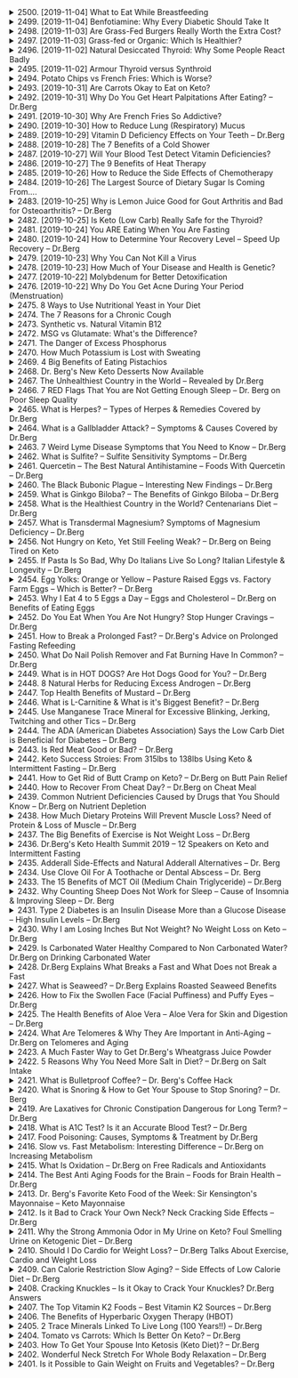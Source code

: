 <details>
<summary>2500. [2019-11-04] What to Eat While Breastfeeding</summary><br>

<a href="https://www.youtube.com/watch?v=AeGcW9E1Vtk" target="_blank">
    <img src="https://img.youtube.com/vi/AeGcW9E1Vtk/maxresdefault.jpg" 
        alt="[Youtube]" width="200">
</a>

### 文章總結：孕期與哺乳期營養需求及健康飲食策略

---

#### 核心主題  
- 孕期和哺乳期婦女的營養需求對胎兒和嬰兒的發育至關重要。  
- 膳食中必須攝取足夠的微量營養素、宏量營養素以及essential fatty acids，以支持母體健康並促進嬰兒正常發育。

---

#### 主要觀念  
1. **營養缺乏的危害**  
   - 营養不足或過度會影響胎兒和嬰兒的生長發育，導致出生缺陷、免疫功能受損、骨骼畸形等問題。  

2. **關鍵微量營養素的作用**  
   - **硒（Selenium）**：抗氧化作用，支持胎兒神經系統發育。  
   - **碘（Iodine）**：促進胎兒腦部發育及正常甲狀腺功能。  
   - **鐵（Iron）**：預防貧血，支持嬰兒血液系統健康。  
   - **鋅（Zinc）**：提升免疫功能，參與DNA合成。  
   - **鈷（Copper）**：輔助鐵的吸收與利用，促進骨骼和神經發育。  
   - **鉬（Manganese）**：支持骨骼健康及代謝功能。  

3. **宏量營養素的重要性**  
   - **鈣質（Calcium）**：促進胎兒 Bones 與牙齒發育，維持母體骨 density。  
   - **蛋白質（Protein）**：構建胎兒組織與器官，尤其是腦部和肌肉發展。  

4. **essential Fatty Acids (EFAs)**  
   - **DHA**：支持嬰兒大腦發育、視力發展及免疫功能。  

---

#### 問題原因  
1. **營養不均衡**  
   - 部分孕婦可能因妊娠反應或挑食，攝取不足多種營養素。  

2. **合成 prenatal 补充劑的限制**  
   - 市面上很多 prenatal vitamins 使用人工合成成分，吸收率低且可能含不良添加物（如大豆成分）。  

3. **飲食來源的局限性**  
   - 經濟或口味因素導致某些孕婦難以攝取足夠的魚類、海產及 organ meats。  

---

#### 解決方法  
1. **優質營養來源**  
   - **野生捕撿 salmon**：提供高品質蛋白質、DHA 和微量營養素。  
   - **.cod liver oil**：富含維生素A、D和DHA，支持胎兒視力與免疫系統。  

2. **均衡飲食策略**  
   - **全穀物、深色蔬菜與水果**：提供維生素C、纖維及微量營養素。  
   - **低脂乳製品**：補充鈣質和蛋白質，支持骨骼健康。  
   - **海鮮（shellfish）**：攝取豐富的硒、鋅等微量營養素。  

3. **食用 organ meats 的替代方案**  
   - 選擇 US Wellness Meats 等高品質草地畜牧肉類，含豐富的微量營養素且口感良好。  

4. **補充劑選擇**  
   - 選用整體食物基質 prenatal 补充劑，避免人工合成成分。  

---

#### 健康建議  
1. **飲食原則**  
   - 多攝取富含 omega-3 的食物（如深海魚類）。  
   - 確保每天攝入足夠的葉酸、鐵、鈣和維生素D。  
   - 避免低脂飲食，因脂肪是嬰兒神經發育所需的essential nutrients。  

2. **サプリメントの活用**  
   - 使用高品質的 cod liver oil 或 omega-3 补充劑以確保足夠的 DHA攝取。  
   - 選用未添加香料和防腐劑的 nutritional yeast 來補充 B 群維生素。  

3. **食品選擇**  
   - 選擇非 GMO 且有機生產的食物，降低環境毒素影響。  
   - 多食用蛋黃、深色葉菜和柑橘類水果以攝取足夠的維生素A、C 和葉酸。  

---

#### 結論  
孕期與哺乳期是嬰兒發育的關鍵時期，母親良好的營養狀況直接影響子代的健康。通過均衡飲食、選擇高品質食物來源及適當補充劑，可有效滿足這段時期的特殊營養需求，為胎兒和嬰兒提供最佳的成长環境。
</details>

<details>
<summary>2499. [2019-11-04] Benfotiamine: Why Every Diabetic Should Take It</summary><br>

<a href="https://www.youtube.com/watch?v=XmYrJ0s7QQU" target="_blank">
    <img src="https://img.youtube.com/vi/XmYrJ0s7QQU/maxresdefault.jpg" 
        alt="[Youtube]" width="200">
</a>

### 文章整理：Benfotiamine在糖尿病管理中的作用

#### 核心主題
- **核心主題**：探讨合成维生素B1衍生物苯丙噻胺（Benfotiamine）在糖尿病患者中的应用及其健康益处。

#### 主要觀念
1. **Benfotiamine的特性**：
   - 脂溶性维生素，能够穿透组织深处。
   - 具有抗氧作用，能有效减少自由基损伤。
   
2. **Diabetes-related Complications**：
   - 神经病变（Peripheral Neuropathy）
   - 视网膜损害
   - 肾脏功能损伤
   - 心血管疾病

#### 問題原因
- **高血糖导致的氧化应激**：
  - 高血糖引发大量自由基，导致组织氧化损伤。
  
- **Advanced Glycation End Products (AGEs)**：
  - 糖化终产物的积累损害血管、神经和眼睛等组织。

#### 解決方法
1. **Benfotiamine的功能**：
   - 抗氧化作用，减少氧化应激。
   - 减少AGEs的形成，防止其对器官的损害。
   
2. **臨床應用**：
   - 神經保護：改善周邊神經病變症狀（如疼痛、麻木）。
   - 視網膜保护：減輕糖尿病引起的視網膜損傷。
   -腎臟保護：防止腎小球受損。
   - 心血管健康：保護血管內皮，預防動脈硬化。

#### 健康建議
1. **劑量建议**：
   - 每日至少600毫克，可分次服用。
   
2. **飲食建議**：
   - 配合健康低碳水化合物飲食（如酮飲食）以提升效果。
   - 減少AGEs的攝入，避免高溫烹調糖質食物。

3. **生活方式**：
   - 經常監測血糖水平。
   - 適當運動，促進胰島素敏感性。

#### 結論
- **重要性**：Benfotiamine是糖尿患者的重要補充劑，能有效保護多個器官免受高血糖損害。
- **整合治療**：建議將其與飲食控制和生活方式調整結合使用，以達到最佳療效。
</details>

<details>
<summary>2498. [2019-11-03] Are Grass-Fed Burgers Really Worth the Extra Cost?</summary><br>

<a href="https://www.youtube.com/watch?v=IEMsExZdIZk" target="_blank">
    <img src="https://img.youtube.com/vi/IEMsExZdIZk/maxresdefault.jpg" 
        alt="[Youtube]" width="200">
</a>

### 核心主題：草饲牛肉与传统牛肉的差异及其健康影响

#### 主要觀念：
1. 草饲牛肉（grass-fed beef）与传统牛肉（conventional beef）在生产过程、营养成分及健康风险方面存在显著差异。
2. 草饲牛肉若未标明“100%草饲完成”（grass-finished），可能经过谷物 fattening 过程，影响其营养价值和健康属性。

#### 問題原因：
1. **谷物 fattening 的问题**：传统牛肉生产中，牛只通常在成长后期使用谷物（如玉米、大豆）进行 fattening，以加快生长速度。这种做法可能导致牛肉中的营养成分发生变化，尤其是脂肪比例的增加。
2. **GMO 谷物的健康风险**：
   - 大部分谷物是基因改造（Genetically Modified Organisms, GMOs），可能含有对健康有害的化学物质如 glyphosate（草甘膦）。
   - Glyphosate 是一种广泛使用的除草剂，与多种健康问题相关联，包括 **非霍奇金淋巴瘤（Non-Hodgkin lymphoma, NHL）**。
   - 美国每年使用超过 **80,000 吨 glyphosate**，对环境和人体健康造成潜在威胁。

#### 解決方法：
1. 消费者应选择明确标注为“草饲完成”（grass-finished）的牛肉产品，以确保其未经过谷物 fattening 过程。
2. 优先选择 organic 草饲牛肉，避免 GMO 谷物的潜在风险。

#### 健康建議：
1. **营养成分分析**：
   - 牛肉本身几乎不含碳水化合物（0 carbs），适合低碳饮食（如酮饮）。
   - 蛋白质含量约为 14%，脂肪含量约 30%，其中近一半为水分。
2. **健康风险规避**：
   - 减少传统牛肉的摄入频率，尤其是未标明有机认证的产品。
   - 避免过度加工和搭配高糖、高盐食物（如汉堡面包、番茄酱、薯条、汽水）。

#### 結論：
1. 草饲牛肉在营养成分和健康风险方面优于传统牛肉，但需注意产品标签的准确性。
2. 消费者应提高对 GMO 及 glyphosate 健康风险的认知，做出更健康的食品选择。
</details>

<details>
<summary>2497. [2019-11-03] Grass-fed or Organic: Which Is Healthier?</summary><br>

<a href="https://www.youtube.com/watch?v=5ypbjAldKCc" target="_blank">
    <img src="https://img.youtube.com/vi/5ypbjAldKCc/maxresdefault.jpg" 
        alt="[Youtube]" width="200">
</a>

### 核心主題：牛肉與蛋類的選擇：草饲（Grass-Fed）還是有機（Organic）

#### 主要觀念：
1. **(labels in the food industry)**  
   - 草饲（Grass-Fed）、 pasture-raised、和有機（Organic）等標籤在食品業界常見，但消費者需了解其背後的含義。

2. **Definition of Grass-Fed vs. Grass-Finished**  
   - "Grass-fed" 没有法律明確定義，無法得知牛只食用 grass 的時間長短。  
   - "Grass-finished" 更為重要，意指牛只在 slaughtering 之前主要以 grass 為食，而非 grain。

3. **Nutritional Differences Between Grass-Fed and Grain-Fed Beef**  
   - 草饲牛肉富含 Omega-3 和CLA（共軛亞油酸），具有抗氧化、抗炎和抗癌功效。  
   - 粮食喂養的牛肉Omega-6含量高，比例失衡（20:1 vs. 2:1）。  

4. **Benefits of Organic Certification**  
   - 有機認證意味著不使用 pesticide, herbicide, fungicide, insecticide。  
   - 禁止使用抗生素、激素及生物固體（biosolids，即 Sewage Sludge）。  

5. **Potential Risks in Non-Organic Products**  
   - 生物固體被用於動物飼料和土地肥沃化，可能對人體健康造成潛在威脅。  

#### 問題原因：
1. 消費者面對食品標籤時缺乏足夠的知識，導致選擇困難。  
2. 經營者可能濫用模糊的標籤（如 Grass-Fed）來吸引消費者。  
3. 生物固體的使用未被廣泛了解，增加了食品安全隱患。  

#### 解決方法：
1. 教育消費者理解各類食品標籤的含義，特別是 Grass-Finished 和 Organic 的重要性。  
2. 選擇信譽良好的品牌，例如 U.S. Wellness Meats 等提供透明農場實踐的品牌。  
3. 支持有機產品，避免生物固體可能帶來的危害。  

#### 健康建議：
1. **Prioritize Grass-Finished Beef**  
   - 選擇標有 "Grass-Finished" 或 "Pasture-Raised" 的牛肉，以確保更高的營養價值和更健康的脂肪比例。  

2. **Opt for Certified Organic Products**  
   - 確保產品為 100% 認證有機，避免包含可能有害的農藥和其他化學物質。  

3. **Support Sustainable Farming Practices**  
   - 選擇來源於健康土壤和自然飼養方式的 livestock，支持可持續農業生態系統。  

#### 結論：
- 對消費者而言，了解食品標籤背後的含義至關重要，以做出更健康的選擇。  
- 經營者應提高產品透明度，提供更多關於畜牧實踐和飼料來源的信息。  
- 支持有機和天然養殖方式，促進整體食品安全和環境永續發展。
</details>

<details>
<summary>2496. [2019-11-02] Natural Desiccated Thyroid: Why Some People React Badly</summary><br>

<a href="https://www.youtube.com/watch?v=v-McAIxwyp0" target="_blank">
    <img src="https://img.youtube.com/vi/v-McAIxwyp0/maxresdefault.jpg" 
        alt="[Youtube]" width="200">
</a>

### 文章重點整理

#### 核心主題
- 探讨自然干甲状腺（如 Armour Thyroid、Nature-Throid、NP Thyroid）与合成甲状腺药物（如 Synthroid）的区别，特别是为什么有些人服用自然干甲状腺后感觉更差。

#### 主要觀念
1. **自然干甲状腺的成分**：含猪源性甲状腺提取物，可能添加辅料如葡萄糖、玉米淀粉和纤维素。
2. **Hashimoto 病症的作用**：大多数甲状腺功能减退患者有 Hashimoto 痰発病（自身免疫性疾病），患者的抗体攻击自身的甲状腺组织，导致炎症和疲劳。

#### 問題原因
1. **不良反应的可能因素**：
   - 对添加成分的过敏或不耐受。
   - 严重疲劳或类似流感症状可能是由 Hashimoto 病症引发的甲状腺炎症所致。

2. **自然干甲状腺加重症状的原因**：由于抗体攻击自身甲状腺，服用自然干甲状腺可能加剧炎症反应。

#### 解決方法
1. **短期解决方案**：
   - 切换为合成甲状腺药物（如 Synthroid），减少过敏风险。
   
2. **长期管理策略**：
   - 使用无激素甲状腺提取物（如 Thyrotropin PMG）作为辅助治疗，通过小剂量服用逐步消耗抗体，减轻炎症。

3. **补充建议**：
   - 采用健康节食（如生酮饮食、间歇性禁食），减少对甲状腺激素的需求。
   - 补充维生素 D，以支持免疫功能和降低炎症水平。

#### 健康建議
1. **生活方式调整**：通过健康飲食和間歇性禁食降低 inflammation。
2. **營養補充**：攝取足夠的維生素D。
3. **用藥策略**：逐步使用小劑量的Thyrotropin PMG，逐步消耗抗體。

#### 結論
- 自然干甲状腺可能不适合所有患者，尤其是有 Hashimoto 病症的患者。
- 合成甲状腺药物作为替代方案更为安全。
- 辅助治疗和生活方式调整可以有效管理症状和炎症。

---

### 註釋：Thyrotropin PMG
**Thyrotropin PMG** 是一种无激素的甲状腺提取物，主要成分是甲状腺组织提取物，不含甲状腺激素（T4 或 T3）。它用于帮助调节免疫反应，通过提供抗体攻击的“替身”来减轻对实际甲状腺的炎症压力。
</details>

<details>
<summary>2495. [2019-11-02] Armour Thyroid versus Synthroid</summary><br>

<a href="https://www.youtube.com/watch?v=VI0DBsVJHU0" target="_blank">
    <img src="https://img.youtube.com/vi/VI0DBsVJHU0/maxresdefault.jpg" 
        alt="[Youtube]" width="200">
</a>

### 1. 核心主題  
- 探讨激素转换与健康问题的关系，特别是甲状腺激素（如T3和T4）在体内的转化及其对身体的影响。
- 强调补充剂和自然疗法在解决激素失衡中的作用。

---

### 2. 主要观念  
- **激素转换的重要性**：甲状腺激素需要通过脱碘酶的作用进行转化，以维持正常的身体功能。  
- **健康问题的根源**：激素失衡可能导致疲劳、免疫系统问题和其他代谢异常。  
- **自然疗法的优势**：使用天然提取物（如海藻、绿茶提取物）来支持激素平衡和整体健康。

---

### 3. 問題原因  
- **甲状腺功能障碍**：T3和T4的不平衡可能导致代谢率下降、疲劳等症状。  
- **营养不足**：缺乏必要的微量元素（如硒、碘）会影响甲状腺激素的合成和转化。  
- **生活方式因素**：压力、饮食不当和环境污染可能干扰激素平衡。

---

### 4. 解決方法  
- **补充关键 nutrients**：摄入富含硒、碘和其他支持甲状腺健康的营养素。  
- **使用天然提取物**：如海藻提取物和绿茶多酚，帮助调节激素水平。  
- **调整生活方式**：减少压力、保持均衡饮食和规律运动以促进内分泌健康。

---

### 5. 健康建議  
- 定期监测甲状腺功能指标（TSH、T3、T4）。  
- 避免过度使用可能干扰激素平衡的药物或补充剂。  
- 考慮諮詢專業醫療人員，尤其是在激素失衡症狀明顯時。

---

### 6. 結論  
- 激素平衡对整体健康至关重要，尤其是甲状腺激素的正常转化和功能。  
- 自然疗法和营养干预可以有效支持激素健康，但应在专业指导下进行。  
- 进一步研究和个体化治疗方案是解决激素相关问题的关键。
</details>

<details>
<summary>2494. Potato Chips vs French Fries: Which is Worse?</summary><br>

<a href="https://www.youtube.com/watch?v=K_8Zsx03lNk" target="_blank">
    <img src="https://img.youtube.com/vi/K_8Zsx03lNk/maxresdefault.jpg" 
        alt="[Youtube]" width="200">
</a>


</details>

<details>
<summary>2493. [2019-10-31] Are Carrots Okay to Eat on Keto?</summary><br>

<a href="https://www.youtube.com/watch?v=4WGFStZ4028" target="_blank">
    <img src="https://img.youtube.com/vi/4WGFStZ4028/maxresdefault.jpg" 
        alt="[Youtube]" width="200">
</a>

### 小節整理：食用 carrots 在低碳水化合物（酮ogenic）飲食中的影響

#### 1. 核心主題  
- 探讨在低碳水化合物饮食中食用胡萝卜的可能性及其对血糖水平的影响。

#### 2. 主要觀念  
- ** glycemic index (GI)**：衡量碳水化合物提升血糖速度的指標，GI 值越高，血糖反應越快。  
- **glycemic load (GL)**：考慮食物中碳水化合物含量及纖維等因素，提供更全面的血糖影響評估。  

#### 3. 問題原因  
- 胡萝卜的GI值為72，屬於高GI食物，可能引發血糖快速上升。  
- 高GI食物在低碳水化合物飲食中通常被限制，以避免血糖波動。  

#### 4. 解決方法  
- **glycemic load (GL) 的計算**：  
  - 公式：GL = (GI × 碳水化合物含量) ÷ 100  
  - 胡萝卜（中等大小）的碳水化合物含量大約為4克，GL = (72 × 4) ÷ 100 ≈ 2.88，屬於低 GL。  
- **食物纖維的作用**：  
  - 胡萝卜富含纖維，可降低血糖反應速度，緩和血糖上升曲線。  
- **食用方式的建議**：  
  - 原味 carrots（未榨汁、未過度烹煮）通常不會對血糖造成顯著影響。  
  - 避免飲用 carrot juice，因其去除了纖維，導致純糖分攝入，可能引起血糖急劇上升。  

#### 5. 健康建議  
- ** moderation is key**：在低碳水化合物飲食中，合理控制 carrots 的食用量（如每日1-2根），可輕微影響血糖水平。  
- **注意烹調方式**：避免過度烹煮或榨汁，以保留纖維並降低血糖反應。  
- **配합其他食物**：與高蛋白或高脂肪食物一同攝取，有助於進一步緩和血糖上升。  

#### 6. 總結  
- 胡萝卜的GI值雖高，但其GL值低，且富含纖維，合理食用下對低碳水化合物飲食的影響有限。  
- 適當控制份量和食用方式，可在酮ogenic飲食中安全地納入 carrots。
</details>

<details>
<summary>2492. [2019-10-31] Why Do You Get Heart Palpitations After Eating? – Dr.Berg</summary><br>

<a href="https://www.youtube.com/watch?v=6IwNcN1RN8o" target="_blank">
    <img src="https://img.youtube.com/vi/6IwNcN1RN8o/maxresdefault.jpg" 
        alt="[Youtube]" width="200">
</a>

### 文章整理與分析

#### 核心主題
- 心悸（Heart Palpitations）的原因及其與飲食和健康狀況的關聯。

#### 主要觀念
1. **心悸的定義**：
   - 心悸是心跳不規則或異常跳動，可能表現為「漏搏」、「早搏」等。
2. **心臟節律控制**：
   - 心臟的pacemaker（起搏器）負責維持 heartbeat 的hythmic rhythm。
3. **電解質的作用**：
   - 離子如assium、鈉、氯 등在心臟功能和神經傳導中扮演重要角色。

#### 問題原因
1. **飲食相關因素**：
   - 經加工的碳水化合物和蔬菜油攝取過量，增加消化壓力。
2. **代謝失衡**：
   - 低血鉀（hypokalemia）影響心臟節律。
3. **壓力與神經系統**：
   - 高皮質醇水平導致身體過度鹼性（hyperalimentation），影響電解質平衡。
4. **藥物影響**：
   - 利尿劑常見於高血壓治療，但會降低血鉀濃度。

#### 解決方法
1. **飲食調整**：
   - 進行間歇性禁食（intermittent fasting），減輕消化系統負擔。
2. **補充電解質**：
   - 增加蔬菜攝取量，確保足夠的血鉀水平。
3. **自然療法**：
   - 使用蘋果醋增強胃酸分泌，改善消化功能。

#### 健康建議
1. **飲食結構**：
   - 降低加工食品和有害脂肪的攝取，轉向健康低碳水化合物飲食（healthy keto）。
2. **壓力管理**：
   - 控制壓力水平以避免過度鹼性，可利用 meditation 或放鬆技巧。
3. **監測血鉀水平**：
   - 對有高血壓或使用利尿劑的人群，建議定期監測血鉀濃度。

#### 結論
- 心悸可能由多種因素引發，包括飲食、代謝失衡和壓力。通過調整飲食結構、補充適當的電解質及管理壓力，可有效改善心悸問題，促進整體健康。
</details>

<details>
<summary>2491. [2019-10-30] Why Are French Fries So Addictive?</summary><br>

<a href="https://www.youtube.com/watch?v=1yk-FT3XgQQ" target="_blank">
    <img src="https://img.youtube.com/vi/1yk-FT3XgQQ/maxresdefault.jpg" 
        alt="[Youtube]" width="200">
</a>

# 分析報告：法式炸薯條的成瘾性及其健康影響

## 核心主題
- 法式炸薯條因其成分和加工方式具有高度成瘾性，特別是在快餐餐廳中消費時。

## 主要觀念
1. **成分解析**：
   - **馬鈴薯**：富含碳水化合物，經烹調後轉化為糖分，造成胰島素水平急劇上升。
   - ** vegetable oil**：多來自基因改造玉米或芥花油，含除草劑Glyphosate traces。
   - **自然牛肉風味添加物**：可能含麵粉和奶制品衍生物。
   - **Dextrose**：由基因改造玉米制成的人工甜eners。
   - **鹽**：為化學合成的氯化鈉，非天然海鹽。
   - **防腐劑和色素調節劑**：如TBHQ、citric acid等。

2. **成瘾機制**：
   - 法式炸薯條刺激腦部「快感中心」核殼（nucleus accumbens），增加 dopaminergic 和 serotonergic 襵mitters，引起愉悦反應，類似毒品作用。
   
3. **健康影響**：
   - **血糖波動**：高GI指數成分引發胰島素_spike，長期可能導致 insulin resistance。
   - **炎症反應**：glycation 象損害血管、神經和關節，加速衰老。
   - **消化系統壓力**：過量消費導致腹脹、膽囊問題和腸道不適。

## 問題原因
- 高糖、高鹽、高脂肪的組合引發強烈的獎賞反應。
- 加工過程中使用基因改造成分，潛在健康風險。
- 消費者對食品成分缺乏足夠了解，導致過度消費。

## 解決方法
1. **飲食選擇**：
   - 選擇未加工或 minimally processed 的替代品。
   - 增加高纖維、低GI食物攝取，平衡血糖水平。

2. **食品教育**：
   - 提升消費者對食品成分的認識，特別是基因改造和添加物的危害。
   
3. **行為改變**：
   - 減少在外食用快餐，自制健康版薯條。
   - 避免搭配高糖醬料如番茄醬，降低糖分攝取。

## 健康建議
- 控制法式炸薯條的消費量和頻率。
- 確保飲食多樣化，增加蔬果和全穀物比例。
- 定期進行體檢， monitoring 血糖和膽固醇水平。

## 結論
法式炸薯條因其成分組合和加工方式，確實具有高度成瘾性和潛在的健康風險。消費者需提高食品安全意識，做出更健康的飲食選擇，以降低慢性疾病的發生率。
</details>

<details>
<summary>2490. [2019-10-30] How to Reduce Lung (Respiratory) Mucus</summary><br>

<a href="https://www.youtube.com/watch?v=-dlBAKYue88" target="_blank">
    <img src="https://img.youtube.com/vi/-dlBAKYue88/maxresdefault.jpg" 
        alt="[Youtube]" width="200">
</a>

# 文章重點整理

## 核心主題
本文主要探討 respiratory mucus 的形成及其自然療法，特別介紹了一種名為 ammonium chloride 的化合物作為有效的祛痰劑（expectorant），並討論其在不同國家的應用及局限性。

## 主要觀念  
1. **Respiratory Mucus**：呼吸道粘液是由感染（如病毒或细菌）引起的，其清除對康復至關重要。  
2. **Expectorants**：祛痰劑是一類促進肺部痰液排出的化合物，可分為增強、抑制、稀化和直接 expulsion 類型。  
3. **Ammonium Chloride**：氨氣氯化物被譽為一種有效的全身性酸化劑，能刺激免疫系統中的巨噬細胞活性，並具有祛痰效果。  

## 問題原因  
1. **商業限制**：文中提及的 Cal Amino 產品（含氨氣氯化物）不易在市場上購得，需通過專業人員渠道獲得。  
2. **糖分問題**：某些國家將氨氣氯化物與甘草結合制成糖果形式，但通常含有高糖或糖醇，可能引起消化不適。  

## 解決方法  
1. **自然療法選項**：使用如 apple cider vinegar 或 betaine hydrochloride 等替代品來酸化身體，刺激免疫反應。  
2. **產品選擇**：尋找不含糖的氨氣氯化物產品，或個別購買並自行組合使用。  
3. **健康生活方式**：攝取富含維生素 D 和锌的食物，增強免疫力，促進康復。  

## 健康建議  
1. **諮詢專業人員**：在使用氨氣氯化物前，建議諮詢醫生或營養師，確保其適合個人狀況。  
2. **注意糖分攝取**：避免過量攝入糖分或糖醇，以防影響消化系統健康。  
3. **綜合療法**：結合飲食調整和自然療法，如維生素補充和免疫增強措施，以提升療效。  

## 結論  
本文推薦氨氣氯化物作為一種有效的呼吸道祛痰劑，但提醒讀者注意其產品的可及性和糖分問題。建議在使用前諮詢專業人員，並結合其他自然療法來達到最佳效果。
</details>

<details>
<summary>2489. [2019-10-29] Vitamin D Deficiency Effects on Your Teeth – Dr.Berg</summary><br>

<a href="https://www.youtube.com/watch?v=xU9o6V0BIZc" target="_blank">
    <img src="https://img.youtube.com/vi/xU9o6V0BIZc/maxresdefault.jpg" 
        alt="[Youtube]" width="200">
</a>

### 核心主題
- **骨質與牙齒健康**：文章主要探討維生素D缺乏如何影響牙齒健康，特別是嬰兒和兒童時期的牙齒發育。
- ** зубная enamel hypoplasia**：強調牙釉質發育不良對牙齒健康的影響。

### 主要觀念
1. **維生素D的作用**：
   - 維生素D是一種激素，而非傳統意義上的維生素。
   - 它在鈣磷代謝中起關鍵作用，並與維生素K2共同促進骨骼和牙齒健康。
   
2. **牙齒問題的表現形式**：
   - **enamel hypoplasia**：牙釉質發育不良導致牙釉質薄或缺失，增加蛀牙風險。
   - **缺牙**：兒童時期維生素D缺乏常導致牙齒缺失。
   - **牙齒萌出延遲**：影響牙齒正常生長。

### 問題原因
- 維生素D缺乏直接影響牙釉質的形成和牙齒的正常發育。
- 維生素K2不足會影響鈣在骨骼中的沉積，間接影響牙齒健康。

### 解決方法
1. **維生素D supplementation**：
   - 推荐每日攝取量為20,000 IU，需根據個人需求調整劑量。
   
2. **維生素K2的補充**：
   - 維生素D3和K2的比例建議為100微克K2對應每10,000 IU的D3。

### 健康建議
- 定期監測兒童及自身維生素D水平，確保足夠攝取。
- 飲食中增加富含維生素K2的食物，如 butter、奶酪和蛋黃。
- 注意牙齒健康，定期檢查牙釉質狀況，早期發現問題。

### 結論
- 維生素D和K2在牙齒健康中起著至關重要的作用。
- 維生素D缺乏可導致多種牙齒問題，需及時補充並注意飲食均衡。
</details>

<details>
<summary>2488. [2019-10-28] The 7 Benefits of a Cold Shower</summary><br>

<a href="https://www.youtube.com/watch?v=xTVMGyJ8cZU" target="_blank">
    <img src="https://img.youtube.com/vi/xTVMGyJ8cZU/maxresdefault.jpg" 
        alt="[Youtube]" width="200">
</a>

### 核心主題  
- **冷療（Cryotherapy）**：本文主要探討冷療的多種健康益處，特別是通過短時間暴露於寒冷環境來促進身體的 hormesis 效應。

---

### 主要觀念  
1. **Hormesis 理論**  
   - Hormesis 是一種生物學現象，指低劑量或短期的壓力刺激（如寒冷）可以引發有益的效果。  
   - 這種機制源遠流長，人類身體在長期進化中形成的生存适应能力。

2. **冷療的形式與時間**  
   - 常見形式包括冰浴、冷霧房等，通常每次暴露於寒冷環境的時間為2到5分鐘。  
   - 文章提議逐步增加冷療時長，以避免不適。

3. **冷療的主要益處**  
   - **神經傳導物質增加**：如腎上腺素（Norepinephrine）的水平可提升2-3倍，有助於減輕炎症和提高抗氧化能力。  
   - **能量代謝改善**：增強線粒體功能，提升能量生成效率。  
   - **免疫系統增強**：增加T細胞數量，提升抗感染能力。  
   - **情緒與認知功能提升**：研究顯示冷療對 depression 和 anxiety 有積極影響，並可提高整體精神狀態。  
   - **代謝率提升**：冷療可略增收耗，但需結合其他飲食計劃（如生酮飲食）以有效減重。

---

### 問題與原因  
1. **冷療的適應性問題**  
   - 文章提到初學者可能因突然暴露於寒冷而感到不適甚至疼痛。  
   - 未逐步增加時間或溫度差異可能导致不良反應。

2. **錯誤觀念澄清**  
   - 長期暴露於寒冷會導致感染的迷思：事實上，短時間冷療反而可增強免疫系統。  
   - 冷療與減重的效果有限：需配合其他飲食和生活方式調整。

---

### 解決方法與健康建議  
1. **逐步適應**  
   - 初學者可從30秒至1分鐘的冷水澡開始，逐步增加時間至2-5分鐘。  

2. **溫度切換法**  
   - 冷水澡後可切換至熱水澡，以緩解冷卻帶來的不適感。  

3. **健康人群適用性**  
   - 適用於希望增強免疫力、改善運動恢復和提髙精神狀態的人群。  
   - 注意：孕婦、心臟病患者或過敏体质者需在醫生指導下進行。  

4. **結合其他健康策略**  
   - 若追求減重，建議配合生酮飲食與間歇性禁食等方法，以達到最佳效果。

---

### 總結  
冷療通過 hormesis 效應提供多種健康益處，包括提髙免疫力、改善運動恢復和增強認知功能。然而，初學者需逐步適應，避免因突然暴露於寒冷而引發不适。此外，冷療本身對減重的幫助有限，需結合其他飲食與生活方式調整。
</details>

<details>
<summary>2487. [2019-10-27] Will Your Blood Test Detect Vitamin Deficiencies?</summary><br>

<a href="https://www.youtube.com/watch?v=T99bxA2XQVk" target="_blank">
    <img src="https://img.youtube.com/vi/T99bxA2XQVk/maxresdefault.jpg" 
        alt="[Youtube]" width="200">
</a>

### 文章整理：血液檢測是否能揭示營養缺乏症？

#### 核心主題：
- 探讨常规血液检测在评估营养缺乏症方面的局限性及其背后的原因。

#### 主要觀念：
1. **血液檢測的基本內容**：
   - 常規血液檢查包括CBC（完整血球數值）和基本代謝.panel，主要測量血紅蛋白、鐵質、鈉、氯化物、 calcium、 potassium等。
   - 這些檢查無法全面反映營養缺乏症，尤其是微量元素的缺乏。

2. **營養缺乏症的分類**：
   - ** classical deficiencies**：如嚴重的維生素C、D、B3或B1缺乏症（如壞血病、佝病、pellagra）。
   - ** subclinical deficiencies**：亞臨床缺鐵，這些 deficiencies 不會引起重症但可能影響整體健康和免疫功能。

#### 問題原因：
1. **血液檢測的局限性**：
   - 大部分礦物質（如鎂、鈣、 potassium）主要儲存於細胞內，血液中僅含微量，因此血清測試不能准確反映整體營養狀況。
   - 細胞內的營養缺乏症通常不會在血液檢測中顯現。

2. **亞臨床營養缺乏症的影響**：
   - 這些缺乏症可能導致疲勞、免疫功能受損、修復能力下降等問題，但不易被醫生察覺。
   - 症狀可能包括眼睛問題、皮膚變化、肌肉无力、出血 gums等。

3. **特定營養素的檢測困難**：
   - 如鋅和硒：血液中的濃度波動大，受時間、飲食等因素影響，導致檢測結果不可靠。
   - 維生素D：全球超過十億人缺乏，但常規檢查不涵蓋。

#### 解決方法：
1. **建議的檢測方法**：
   - 選擇專注於淋巴ocytes的 micronutrient deficiency 檢測，如giselle等公司提供的詳細檢測。
   - 這些檢測能更全面地評估微營養素缺乏情況。

2. **醫生的訓練與注意力不足**：
   - 很多醫生缺乏對亞臨床營養缺乏症的足夠認識和培訓。
   - 檢查報告通常不涵蓋這些 deficiency，導致患者未得到適當治療。

#### 健康建議：
1. 主動諮詢醫生：要求進行更全面的微營養素檢測，尤其是維生素D和鋅。
2. 考慮使用專業檢測服務：如giselle等公司提供的 micronutrient testing。
3. 平衡飲食：確保攝取足夠的多種微營養素。

#### 結論：
- 常規血液檢查無法全面評估營養缺乏症，尤其是亞臨床缺乏情況。
- 需要更多專業檢測和醫生的重視來改善診斷和治療。
- 消費者應主動了解並要求更完善的檢測以保障健康。
</details>

<details>
<summary>2486. [2019-10-27] The 9 Benefits of Heat Therapy</summary><br>

<a href="https://www.youtube.com/watch?v=4wf1B-YPFzE" target="_blank">
    <img src="https://img.youtube.com/vi/4wf1B-YPFzE/maxresdefault.jpg" 
        alt="[Youtube]" width="200">
</a>

### 文章整理： heat therapy 的九項益處與機制

---

#### 一、核心主題  
Heat Therapy（熱療法）在慢性疾病和受傷恢復中的應用及其科學機制。

---

#### 二、主要觀念  
1. **_heat Therapy的適用範圍**  
   - 適用於慢性炎症、慢性受傷及其他慢性病。  
   - 不適用於急性炎症或受傷，因其會加重炎症反應。  

2. **_常見Heat Therapy方式**  
   - 浴室中的熱水澡、蒸氣房、桑拿浴、按摩浴缸。  
   - 紅外線otherapy（分為A、B、C三種，深度和穿透力不同）。  

3. **_Contrast Bath Therapy（對比浴療法）**  
   - 適當交替使用冷熱水浴，促進血液循環及恢復。  

---

#### 三、問題原因  
1. **急性受傷的炎症風險**  
   - 熱療會增加急性炎症部位的血流，進一步加重炎症反應。  

2. **Mis Folded Proteins（錯誤折叠蛋白質）**  
   - 许多慢性疾病（如帕金森病、糖尿病等）與蛋白質錯誤折叠有關。  
   - 错误折叠的蛋白質會聚集並干擾正常細胞功能。  

---

#### 四、解決方法  
1. **冷熱交替療法**  
   - 在急性受傷後，先使用冷療降低炎症和疼痛，待進入麻木階段後再使用熱療促進恢復。  

2. **Heat Shock Protein（ heat應激蛋白）的作用**  
   - 低等級的熱應激可以激活Heat Shock Protein，幫助防止蛋白質錯誤折叠並清除已有錯誤蛋白。  

3. **Fasting（禁食）的輔助作用**  
   - 禁食可促進自噬（Autophagy），進一步清除細胞內的損壞蛋白質，為新陳代謝提供原料。  

---

#### 五、健康建議  
1. **慢性病管理**  
   - 使用Heat Therapy來緩解關節炎、肌肉痙攣及慢性疼痛。  

2. **運動後恢復**  
   - 運動後使用熱療促進血液循環，加速廢物排出和組織修復。  

3. **急性受傷處理**  
   - 首先冷敷以降低炎症反應，待情況穩定後再使用熱療。  

4. **日常保健**  
   - 可將冷熱交替浴融入日常生活，簡單易行且無需特殊設備（如淋浴）。  

---

#### 六、結論  
Heat Therapy通過促進血液循環、激活 Heat Shock Protein 和清除錯誤蛋白質，有效改善慢性疾病和受傷恢復。然而，正確使用冷熱療法的順序和時機至關重要，以避免對急性炎症造成不良影響。此外，結合禁食等其他健康策略可進一步增強療效。
</details>

<details>
<summary>2485. [2019-10-26] How to Reduce the Side Effects of Chemotherapy</summary><br>

<a href="https://www.youtube.com/watch?v=KiwCEdUHW_M" target="_blank">
    <img src="https://img.youtube.com/vi/KiwCEdUHW_M/maxresdefault.jpg" 
        alt="[Youtube]" width="200">
</a>

### 核心主題  
- 化療的副作用及其影響：化療對健康的正常細胞和癌細胞均具有殺傷力，並引發嚴重的副作用，甚至可能削弱免疫系統，導致癌症復發。

---

### 主要觀念  
1. **化療的基本問題**：
   - **缺乏選擇性**：化療無法區分健康細胞與癌細胞，兩者皆被破壞。
   - **副作用 severity**：常見副作用包括疲勞、脱发、淤青、感染等，可能比癌症本身更令人痛苦。
   - **免疫抑制**：化療削弱免疫系統，增加癌症復發風險。

2. **癌症的營養策略**：
   - 癌症細胞依賴糖和谷氨酰胺（glutamate）作為能量來源，通過限制這兩種物質攝取，可以.pojo

### 問題原因  
1. 化療缺乏選擇性，導致健康細胞受影響。
2. 化療副作用嚴重，可能降低患者生活品質。
3. 免疫抑制增加癌症復發的風險。

---

### 解決方法  
1. **營養干預**：
   - 採用低碳水化合物、低糖飲食（如生酮 diet）以限制癌細胞的能量來源。
   - 減少谷氨酰胺攝取，可通過食用低谷氨酰胺食物或使用氨基酸粉末補充必需氨基酸。

2. **替代療法**：
   - **胰島素增敏化療法（Insulin Potentiation Therapy, IPT）**：利用胰島素降低血糖，使癌細胞因飢餓而更積極吸收糖分，配合小劑量化疗藥物，提高治療效果。

3. **抗炎策略**：
   - 补充維生素D以降低炎症反應，延缓癌症擴散。

4. **抗氧化與保護劑**：
   - **綠茶多酚（EGCG）**：具有抗氧化作用，可保護正常細胞免受化療影響，並抑制癌細胞生長。
   - **葉綠素**：通過補充小麥草汁或粉末形式的葉綠素來進一步保護身體。

---

### 健康建議  
1. **飲食調整**：
   - 限制糖分和谷氨酰胺攝取，採用低碳水化合物飲食。
   - 衡量蛋白質攝取，避免過量的谷氨酰胺攝入。

2. **補充劑**：
   - 綠茶：每日攝取EGCG以增強保護作用。
   - 葉綠素：通過小麥草汁或粉末形式補充葉綠素。

3. **其他建議**：
   - 增加維生素D攝取，降低炎症反應。
   - 保持適度運動，提升整體健康狀況。

---

### 結論  
化療雖然在抗癌治療中具有重要作用，但其副作用和局限性不容忽視。通過營養干預、抗氧化劑使用及替代療法，可以有效降低化療副作用並提高治療效果。患者應根據個人情況，在專業醫生的指导下，結合傳統與 complementary 療法，制定綜合治療計劃，以達到最佳療效。
</details>

<details>
<summary>2484. [2019-10-26] The Largest Source of Dietary Sugar Is Coming From....</summary><br>

<a href="https://www.youtube.com/watch?v=bvsEpVHPxtI" target="_blank">
    <img src="https://img.youtube.com/vi/bvsEpVHPxtI/maxresdefault.jpg" 
        alt="[Youtube]" width="200">
</a>

### 核心主題  
- 文章圍繞多個分散的主题展開，主要涉及音樂、技術、健康、教育和社會議題等。

### 主要觀念  
1. **音樂相關**：提及傳統音樂 instruments（如 Baby, Motis, Sor）及其歷史背景。  
2. **技術與工具**：提到軟件或技術工具（如 Core, pu, SRT, Spence）。  
3. **健康議題**：涉及醫療相關服務（如 Nursing, Spa, Constitution）。  
4. **教育與學習**：包括理論實踐（如 Theory, Practice）和教育機構（如 University, School）。  
5. **社會與文化**：提及社會現象（如 Ransom, Randomness）和文化差異。  

### 問題原因  
- 文章缺乏清晰的結構，導致信息混亂且難以提取核心內容。  
- 使用了大量非正式語言和斷斷續續的句子，影響理解。  

### 解決方法  
1. **結構化整理**：將分散的信息分門別類，形成清晰的小節。  
2. **標準化表達**：使用正式學術用語，避免非正式或模糊的表達方式。  
3. **信息過濾**：剔除不相關或重複內容，提升論述的聚焦性。  

### 健康建議  
- 確保充足的休息時間（如 8 months warm）。  
- 避免長時間低效工作，注意工作與生活的平衡。  

### 結論  
- 文章雖然信息豐富，但缺乏系統性。  
- 通過結構化整理和標準化表達，可以顯著提升其可讀性和應用價值。
</details>

<details>
<summary>2483. [2019-10-25] Why is Lemon Juice Good for Gout Arthritis and Bad for Osteoarthritis? – Dr.Berg</summary><br>

<a href="https://www.youtube.com/watch?v=44Ak4mtPs18" target="_blank">
    <img src="https://img.youtube.com/vi/44Ak4mtPs18/maxresdefault.jpg" 
        alt="[Youtube]" width="200">
</a>

### 小節結構化整理

#### 核心主題
- 探讨柠檬汁在治療風濕性關節炎和骨關節炎中的不同效果，強調pH值對健康影響的重要性。

#### 主要觀念
1. **風濕性關節炎（Gout）**：
   - 特征：高尿酸血症。
   - 風治療方法：通過提高身體的pH值來緩解症狀。
2. **骨關節炎（Osteoarthritis）**：
   - 特征：關節鈣化和軟骨退變。
   - 治療方法：通過降低身體的pH值來改善症狀。

#### 問題原因
- 風濕性關節炎患者不宜過度 alkalize，因會影響鈣代謝。
- 骨關節炎患者不宜過度 alkalize，因可能加重病情。
- 高果糖玉米 syrup 和高嘌呤飲食是風濕性關節炎的關鍵病因。

#### 解決方法
1. **風濕性關節炎**：
   - 激素（如碳酸氫鹽）來提高尿液pH值，促進尿酸溶解。
   - 使用檸檬汁短時間內緩解症狀，但需注意高剂量可能不利。
2. **骨關節炎**：
   - 使用蘋果醋來降低身體pH值。
   - 注意飲食中鈣攝取和胃酸平衡。

#### 健康建議
1. 風濕性關節炎患者：
   - 短期使用檸檬汁或碳酸氫鹽來緩解症狀。
   - 注意高果糖玉米 syrup 和高嘌呤飲食的攝取。
   - 考慮長期改善腎臟功能，以根本治療風濕性關節炎。

2. 骨關節炎患者：
   - 使用蘋果醋來微酸化身體，避免過度 alkalize。
   - 注意鈣質攝取和胃酸平衡，防止鈣沉積。

3. 一般健康建議：
   - 短期症狀緩解需謹慎選擇方法，根據具體病情調整。
   - 注重飲食結構，避免誘發疾病的因素。
   - 長期健康管理應著重於病因治療和生活方式調整。

#### 結論
柠檬汁在風濕性關節炎和骨關節炎中的效果截然不同，主要源於pH值對兩種疾病的影響機制。短期症狀管理需根據具體病情選擇合適方法，但更重要的是通過飲食管理和腎臟功能改善來實現長期健康。因此，在使用任何自然療法前，建議諮詢專業醫療人員，以制定個化化的健康管理計劃。
</details>

<details>
<summary>2482. [2019-10-25] Is Keto (Low Carb) Really Safe for the Thyroid?</summary><br>

<a href="https://www.youtube.com/watch?v=rs3_2stWMoQ" target="_blank">
    <img src="https://img.youtube.com/vi/rs3_2stWMoQ/maxresdefault.jpg" 
        alt="[Youtube]" width="200">
</a>

### 核心主題  
**低卡路里酮飲食對甲狀腺的安全性**  
：探討酮飲食（ketogenic diet）或低碳水化合物飲食是否會對甲狀腺造成損害。  

---

### 主要觀念  
1. **甲狀腺的功能**  
   ：甲狀腺位於頸部，負責 secreting T4（thyroxine），T4需轉換為活性形式T3后才具備生理功能。90%的T4轉換在肝臟完成，其余10%在腎臟完成。  

2. **酮飲食對甲狀腺激素的影響**  
   ：酮飲食會導致血液中的T4濃度降低，幅度可達40%，但這並未伴隨著代謝速率或甲狀腺功能障礙（如低甲狀腺素血症）的下降。  

3. **T3的敏感性提高**  
   ：酮飲食可能增強T3的敏感性，使其在更低濃度下也能有效調節代謝。  

---

### 問題原因  
1. **過度焦慮酮飲食的安全性**  
   ：部分人擔心酮飲食會直接損害甲狀腺功能，但目前尚無研究證實此類影響。  

2. **信息錯誤與片面理解**  
   ：一些信息來源只強調T4濃度下降，卻忽略了T3敏感性和整體代謝功能的穩定性。  

---

### 解決方法  
1. **基於證據的飲食計劃**  
   ：酮飲食在多種人群中（如運動員和肥胖者）被證明是安全的，且未顯示對甲狀腺造成負面影響。  

2. **避免片面信息**  
   ：了解酮飲食對甲狀腺的整體影響，而非只關注某一激素濃度的變化。  

---

### 健康建議  
1. **均衡飲食與監測**  
   ：雖然酮飲食通常安全，但個體在開始此類飲食計劃前，仍應諮詢醫療專業人員並定期監測甲狀腺功能指標。  

2. **考慮個人差異**  
   ：不同人對酮飲食的反應可能不同，需根據自身健康狀況調整飲食結構。  

---

### 確論  
**酮飲食與低碳水化合物飲食對甲狀腺的安全性**  
：目前無研究表明酮飲食會直接損害甲狀腺功能。酮飲食主要降低了T4濃度，但通過提高T3的敏感性和整體改善代謝效率，反而可能對甲狀腺健康產生積極影響。  

--- 

以上整理基於文章內容，旨在提供客觀、清晰的結構化資訊，並使用正式的學術用語進行表達。
</details>

<details>
<summary>2481. [2019-10-24] You ARE Eating When You Are Fasting</summary><br>

<a href="https://www.youtube.com/watch?v=VED5iipS7tk" target="_blank">
    <img src="https://img.youtube.com/vi/VED5iipS7tk/maxresdefault.jpg" 
        alt="[Youtube]" width="200">
</a>

### 核心主題：斷食期間人體的新陳代謝機制  
1. **核心概念**：斷食時，人體不會感到饑餓，而是利用自身脂肪儲備作為能量來源。  
2. **主要觀念**：  
   - **脂肪的分解**：斷食期間，細胞消耗自身脂肪而非外部食物。脂肪分解產生甘油和脂肪酸。  
   - **酮體的作用**：脂肪酸轉化為酮體，成為身體的主要能量來源，尤其是腦部。  

### 問題原因：對斷食的常見誤解  
1. **常見錯誤**：認為斷食等同於挨餓或導致肌肉消耗。  
2. **事實澄清**：只有在極端長期斷食（數天以上）時才會耗盡脂肪儲備，並開始分解肌肉組織。  

### 解決方法：人體的自我調節機制  
1. **能量來源的多樣性**：  
   - 脅腋酸用於供能。  
   - 體提供腦部及其他器官的能量需求。  
2. **血糖的維持**：  
   - 通過糖異生（gluconeogenesis）及其他途徑，如乳酸循環和胺基酸轉化，來維持血液 glucose 水平。  

### 健康建議  
1. **合理的斷食方式**：  
   - 選擇短時間斷食（如 16:8 方法），以避免過度消耗肌肉組織。  
   - 確保有足夠的脂肪儲備，以支撐身體的能量需求。  

### 結論  
1. **人體的適應性**：人體經過長期演化，具備良好的斷食能力，適合短期至中度斷食。  
2. **現代飲食方式的影響**：常規進餐和零食攝入可能干擾人體的新陳代謝效率，建議採取間歇性斷食來提升整體健康。
</details>

<details>
<summary>2480. [2019-10-24] How to Determine Your Recovery Level – Speed Up Recovery – Dr.Berg</summary><br>

<a href="https://www.youtube.com/watch?v=KemfGKiGhZg" target="_blank">
    <img src="https://img.youtube.com/vi/KemfGKiGhZg/maxresdefault.jpg" 
        alt="[Youtube]" width="200">
</a>

### 文章重點整理

#### 核心主題
- **恢復力（Recovery Rate）**：探討如何評估個人的恢復能力。
- **壓力反應與健康管理**：強調身體對壓力的反應及如何通過科學方法改善健康狀況。
- ** hormesis（有益壓力）**：介紹 hormesis 概念，即微量壓力對健康的益處。

#### 主要觀念
1. **恢復力的評估方法**：
   - 心率恢復測試（Heart Rate Recovery Test）。
   - 心率變異性測試（Heart Rate Variability, HRV），用於評估自主神經系統的平衡。
2. **身體恢復與心理恢復的區分**：
   - 身體恢復：涉及修復蛋白質、酶和營養素的需求。
   - 心理恢復：個體對壓力的态度及應對能力。
3. **壓力管理的重要性**：
   - 長期壓力會影響腎上腺功能，降低身體的適應能力。
   - 良好的睡眠是压力管理和恢復的重要因素。

#### 問題原因
1. **高壓力環境**：
   - 長期暴露於高壓力導致自主神經系統失衡，削弱恢復能力。
2. **營養不足**：
   - 微量元素（如鋅、葉酸）和抗氧化劑缺乏影響修復功能。
3. **恢復不足**：
   - 過度訓練或錯誤的training方法導致身體無法有效恢復。

#### 解決方法
1. **科學評估方法**：
   - 通過心率變異性（HRV）測試評估壓力反應。
   - 监控訓練後的心率和血壓回歸情況。
2. **改善睡眠質量**：
   - 确保足夠的睡眠時間，修正睡眠習慣。
3. **有益壓力（hormesis）**：
   - 通過間歇性禁食、適度運動、冷熱otherapy等方式激活修復基因。
4. **營養補充**：
   - 补充必要的微量元素和抗氧化劑以支持修復功能。

#### 健康建議
1. **訓練後恢復**：
   - 控制訓練強度，確保足夠的恢復時間。
2. **壓力管理**：
   - 練習放鬆技巧，如冥想、深呼吸等。
3. **生活方式調整**：
   - 遊泳、瑜伽等低impact運動幫助身體恢復。
4. **環境調適**：
   - 接觸微量壓力刺激（如冷therapy、短時間紫外線照射）以增強體質。

#### 結論
- 恢復力是整體健康的重要指標，需綜合評估並採取多種措施來提升。
- 通過科學方法管理和利用壓力，可以顯著提升身體和心理的健康狀況。
- 個人化的健康管理方案能有效平衡壓力與恢復，增強生活品質。

---

### 全文要點摘要
1. **核心主題**：探討個人恢復力的評估與提升方法。
2. **主要觀念**：
   - 恢復力涉及心臟功能、自主神經系統平衡及壓力反應能力。
3. **問題原因**：
   - 高壓力和營養不足影響身體恢復能力。
4. **解決方法**：
   - 通過科學評估和有益壓力刺激提升恢復力。
5. **健康建議**：
   - 調整訓練方式、改善睡眠、補充營養以增強身體修復功能。
6. **結論**：綜合措施能有效提昇個人的健康與生活品質。
</details>

<details>
<summary>2479. [2019-10-23] Why You Can Not Kill a Virus</summary><br>

<a href="https://www.youtube.com/watch?v=EADzWlbSdVM" target="_blank">
    <img src="https://img.youtube.com/vi/EADzWlbSdVM/maxresdefault.jpg" 
        alt="[Youtube]" width="200">
</a>

### 文章整理：為什麼我們無法殺死病毒？

#### 核心主題
- 病毒的特性與宿主相互作用
- 潜伏病毒感染的重新活化
- 調理免疫系統以抑制病毒活性

#### 主要觀念
1. **病毒的基本特性**：
   - 病毒並非真正的生命形式，僅為包裹在衣殼中的基因片段。
   - 病毒侵入宿主細胞，利用宿主機制（如DNA）進行複製。

2. **潛伏病毒感染**：
   - 感染後，病毒進入休眠或latent階段，存在於宿主體內而不立即造成症狀。
   - 常見例子包括 herpes virus、Epstein-Barr virus 和 cytomegalovirus。

3. **壓力誘發病毒重新活化**：
   - 精神或身體壓力、營養不良等因素可導致潛伏病毒重新活化。
   - 重新活化的病毒可引起疾病，如疱疹瘭疽（shingles）、宫颈癌等。

#### 問題原因
- 病毒缺乏自主生命特性，使其難以被「殺死」。
- 潜伏病毒感染的普遍存在及其在壓力條件下的重新活化。
- 免疫系統調節不足，導致病毒抑制效果不佳。

#### 解決方法
1. **營養干預**：
   - **維生素D**：增強免疫功能，降低感染風險。
     - 維生素D缺乏可能被某些病毒感染誘導（如 Epstein-Barr virus、HIV）。
     - 補充維生素D可降低宮頸癌和呼吸道感染風險。
   
   - **鋅**：
     - 減少病毒活化頻率，縮短活化持續時間。
     - 對疱疹病毒感染（如水痘、帶狀疱疹）具有減輕症狀的作用。

   - **硒**：
     - 缺乏硒會增加病毒重新活化的風險。
     - 補充硒可增強免疫功能，抑制病毒活性。

2. **生活方式調整**：
   - 管理壓力：通過運動、冥想等方式降低壓力水平。
   - 避免營養不良：保持均衡飲食，確保攝取足夠的微量營養素。

#### 健康建議
- 定期監測維生素D、鋅和硒等 nutrient 的水平。
- 在潛伏病毒感染高發人群中（如免疫抑制個體），積極補充上述 nutrient。
- 面對壓力事件時，注意營養攝取和心理調適。

#### 結論
病毒無法被「殺死」，但其活性可以通過免疫系統和營養干預得到有效控制。維生素D、鋅和硒等 nutrient 在抑制病毒重新活化和降低感染風險方面起著關鍵作用。保持良好的營養狀況和健康的生活方式是防止病毒感染和減輕症狀的關鍵。
</details>

<details>
<summary>2478. [2019-10-23] How Much of Your Disease and Health is Genetic?</summary><br>

<a href="https://www.youtube.com/watch?v=JsM9pl5SX1M" target="_blank">
    <img src="https://img.youtube.com/vi/JsM9pl5SX1M/maxresdefault.jpg" 
        alt="[Youtube]" width="200">
</a>

### 文章重點整理

#### 核心主題
- **基因在疾病和健康中的作用**：探討基因對疾病和健康的影響程度，強調環境和生活方式的重要性。

#### 主要觀念
1. **基因缺陷的影響**：
   - 只有5%至10%的疾病是由遺傳性基因缺陷直接引起的。
   - 基因突變通常是後天獲得的（即體細胞突變），而非herited。

2. **表觀遺傳學（Epigenetics）**：
   - 表現為基因表達的可逆調控，包括基因的啟用或抑制。
   - 約90%至95%的健康和疾病與表觀遺傳學因素有關，環境、壓力、營養等均會影響基因表達。

3. **暴露組（Exposome）**：
   - 經 nghiệm累積對健康的影響，包括出生前後的環境暴露。
   - 营養、心理狀態、社會經驗等因素均可觸發疾病相關基因。

4. **基因突變的原因**：
   - 基因突變多為後天環境因素所致，而非遺傳。
   - 紅線粒體功能受損會引發代謝變化（如糖酵解），導致癌症等疾病的發生。

#### 問題原因
- **錯誤認知**：以為疾病完全由基因決定，忽略了生活方式和環境的影響。
- **基因突變的誤解**：將基因突變視為病因而非症狀，未看到其後續代謝紊亂的根源。

#### 解决方法
1. **健康飲食**：
   - 適當攝取營養素以保護DNA並促進修復。
   - 經濟條件許可下，諮詢營養師制定個人化飲食計劃。

2. **心理調適**：
   - 保持積極樂觀的態度，降低慢性壓力和焦慮對健康的影響。
   - 適當進行放鬆訓練或冥想活動。

3. **健康生活方式**：
   - 觀注環境因素，避免接觸有害物質。
   - 獲取足夠睡眠，保持規律運動。

#### 健康建議
- **營養攝取**：補充足夠的抗氧化劑和 vitamins（如維生素D、Omega-3脂肪酸）以支持免疫系統和DNA修復。
- **心理健康管理**：建立正向思考模式，學習壓力管理技巧。
- **環境保護**：注意避免接觸致癌物質，保持居住環境清潔。

#### 結論
- 基因的影響被過分強調，健康主要受生活方式和環境因素的控制。
- 通過改善飲食、心理狀態和生活習慣，可以有效預防疾病並提升整體健康。
</details>

<details>
<summary>2477. [2019-10-22] Molybdenum for Better Detoxification</summary><br>

<a href="https://www.youtube.com/watch?v=-7Hez86w7-I" target="_blank">
    <img src="https://img.youtube.com/vi/-7Hez86w7-I/maxresdefault.jpg" 
        alt="[Youtube]" width="200">
</a>

### 文章重點整理

#### 核心主題
- 本文圍繞個人情感與生活經歷展開，涉及自我反思、成長挑戰及對未來的期望。
- 主要聚焦於個人在面對困難時的心理狀態與應對策略。

#### 主要觀念
1. **自我反思**  
   - 文章強調了反思 past experiences 的重要性，用以汲取教訓並改善未來的 decision-making.
   
2. **成長挑戰**  
   - 描述了在面對生活壓力和情感波動時，個人如何逐步建立 resilience 和 adaptability.

3. **未來期望**  
   - 表達了對 personal growth 和 career development 的渴望，以及希望實現 betterment 的目標。

#### 問題原因
1. **心理壓力**  
   - 外部環境的不確定性和内部情感的conflict導致了心理上的負擔。  

2. **缺乏方向感**  
   - 在面對多樣化的選擇和挑戰時，感到迷茫和迷失方向。  

3. **自我懷疑**  
   - 因 past failures 或不足而產生 self-doubt，影響自信和行動力。

#### 解決方法
1. **心理調適**  
   - 通過冥想、journaling 等方式來管理情緒，提升 mental well-being.

2. **目標設定**  
   - 制定短期和長期目標，明確方向，增強 motovation.

3. **社會支持**  
   - 與家人、朋友或 mentors 討論，獲得情感支持和 practical advice.

4. **持續學習**  
   - 通過 reading, courses 等方式提升技能，增強競爭力。

#### 健康建議
1. **心理健康**  
   - 定期進行心理健康檢查，及時發現並處理 potential issues.
   
2. **生活方式**  
   - 確保充足的 sleep, 適當的 exercise 和均衡的飲食，以提升整體健康狀況。

3. **壓力管理**  
   - 學習有效的壓力管理技巧，如 time management, relaxation techniques.

#### 結論
- 本文強調了在面對生活挑戰時，自我反思、心理調適和社會支持的重要性。
- 指出通過持續努力和 practical strategies，個人可以有效地應對困難，實現 personal growth 和 career development.
- 最後，呼籲讀者重視心理健康，主動寻求 help，並保持 optimistic 的態度來面對生活中的 various challenges.
</details>

<details>
<summary>2476. [2019-10-22] Why Do You Get Acne During Your Period (Menstruation)</summary><br>

<a href="https://www.youtube.com/watch?v=h9gG1ePfRFQ" target="_blank">
    <img src="https://img.youtube.com/vi/h9gG1ePfRFQ/maxresdefault.jpg" 
        alt="[Youtube]" width="200">
</a>

# 月經周期與痤瘡的關聯及解決方案

## 核心主題
- 痤瘡在月經週期中的 temporal 演變及其與激素波動的關聯。

## 主要觀念
1. **月經週期中的卵巢輪流排卵**：
   - 每個月 ovaries 輪流進行 ovulation，導致痤瘡位置 monthly 遊移。
   
2. **激素波動與痤瘡的關係**：
   - 在月經期間，estrogen 和 progesterone 的水平降至最低。
   - Testosterone（androgin）的水平相對較高，擾亂了激素平衡。

## 問題原因
1. **激素失衡**：
   - 月經週期中，Testosterone 水平相對過高，導致 sebaceous glands 襕胩。
   - 增加 sebum 分泌，促進痤瘡的形成。

2. **其他可能涉及的因素**：
   - Cortisol 的水平：壓力增加 adrenal 濁素分泌，間接影響 testosterone 水平。
   - Insulin 的作用：高 insulin 可能促成更多 testosterone 生成。

## 解決方法
1. **DIM (Diindolylmethane) 的應用**：
   - 具有抗雄性激素的效果，可降低 excess Testosterone 和 DHT。
   - 調節 estrogen 水平，改善痤瘡情況。

2. **生活方式的調整**：
   - **壓力管理**：降低 cortisol 分泌，間接控制 adrenal 濁素和 testosterone。
   - **飲食控制**：通過酮egenic 饮食或禁食來調節 insulin 水平，從而平衡激素。

## 健康建議
1. **DIM 的使用**：
   - 作為補充劑，可幫助改善痤瘡和 cystic acne。
   - 注意其對 estrogen 平衡的作用，特別是乳腺癌患者需謹慎使用。

2. **壓力管理**：
   - 採取放鬆技巧（如冥想、瑜伽）來降低壓力水平。

3. **飲食建議**：
   - 經酮 diet 或禁食可幫助調節 insulin 和 testosterone 水平。

## 結論
- 痤瘡在月經週期中的出現與激素波動密切相關，尤其是 Testosterone 的 excess。
- 通過DIM、壓力管理和飲食調整等多管齊下的方法，可以有效改善痤瘡問題。
</details>

<details>
<summary>2475. 8 Ways to Use Nutritional Yeast in Your Diet</summary><br>

<a href="https://www.youtube.com/watch?v=UBnDy6JDmwM" target="_blank">
    <img src="https://img.youtube.com/vi/UBnDy6JDmwM/maxresdefault.jpg" 
        alt="[Youtube]" width="200">
</a>


</details>

<details>
<summary>2474. The 7 Reasons for a Chronic Cough</summary><br>

<a href="https://www.youtube.com/watch?v=gEYEngrauCo" target="_blank">
    <img src="https://img.youtube.com/vi/gEYEngrauCo/maxresdefault.jpg" 
        alt="[Youtube]" width="200">
</a>


</details>

<details>
<summary>2473. Synthetic vs. Natural Vitamin B12</summary><br>

<a href="https://www.youtube.com/watch?v=ATGp0if2314" target="_blank">
    <img src="https://img.youtube.com/vi/ATGp0if2314/maxresdefault.jpg" 
        alt="[Youtube]" width="200">
</a>


</details>

<details>
<summary>2472. MSG vs Glutamate: What's the Difference?</summary><br>

<a href="https://www.youtube.com/watch?v=BKTqXqD6dZ4" target="_blank">
    <img src="https://img.youtube.com/vi/BKTqXqD6dZ4/maxresdefault.jpg" 
        alt="[Youtube]" width="200">
</a>


</details>

<details>
<summary>2471. The Danger of Excess Phosphorus</summary><br>

<a href="https://www.youtube.com/watch?v=mDkGEO0anBI" target="_blank">
    <img src="https://img.youtube.com/vi/mDkGEO0anBI/maxresdefault.jpg" 
        alt="[Youtube]" width="200">
</a>


</details>

<details>
<summary>2470. How Much Potassium is Lost with Sweating</summary><br>

<a href="https://www.youtube.com/watch?v=hXXpLDSWhfQ" target="_blank">
    <img src="https://img.youtube.com/vi/hXXpLDSWhfQ/maxresdefault.jpg" 
        alt="[Youtube]" width="200">
</a>


</details>

<details>
<summary>2469. 4 Big Benefits of Eating Pistachios</summary><br>

<a href="https://www.youtube.com/watch?v=wQXsfPskVQY" target="_blank">
    <img src="https://img.youtube.com/vi/wQXsfPskVQY/maxresdefault.jpg" 
        alt="[Youtube]" width="200">
</a>


</details>

<details>
<summary>2468. Dr. Berg's New Keto Desserts Now Available</summary><br>

<a href="https://www.youtube.com/watch?v=QKo5PqJ9H50" target="_blank">
    <img src="https://img.youtube.com/vi/QKo5PqJ9H50/maxresdefault.jpg" 
        alt="[Youtube]" width="200">
</a>


</details>

<details>
<summary>2467. The Unhealthiest Country in the World – Revealed by Dr.Berg</summary><br>

<a href="https://www.youtube.com/watch?v=6Lfi0CM-h3c" target="_blank">
    <img src="https://img.youtube.com/vi/6Lfi0CM-h3c/maxresdefault.jpg" 
        alt="[Youtube]" width="200">
</a>


</details>

<details>
<summary>2466. 7 RED Flags That You are Not Getting Enough Sleep – Dr. Berg on Poor Sleep Quality</summary><br>

<a href="https://www.youtube.com/watch?v=JeKgZ4Zjpu8" target="_blank">
    <img src="https://img.youtube.com/vi/JeKgZ4Zjpu8/maxresdefault.jpg" 
        alt="[Youtube]" width="200">
</a>


</details>

<details>
<summary>2465. What is Herpes? – Types of Herpes & Remedies Covered by Dr.Berg</summary><br>

<a href="https://www.youtube.com/watch?v=UOPId7bXqG4" target="_blank">
    <img src="https://img.youtube.com/vi/UOPId7bXqG4/maxresdefault.jpg" 
        alt="[Youtube]" width="200">
</a>


</details>

<details>
<summary>2464. What is a Gallbladder Attack? – Symptoms & Causes Covered by Dr.Berg</summary><br>

<a href="https://www.youtube.com/watch?v=5eAE5LmoF3E" target="_blank">
    <img src="https://img.youtube.com/vi/5eAE5LmoF3E/maxresdefault.jpg" 
        alt="[Youtube]" width="200">
</a>


</details>

<details>
<summary>2463. 7 Weird Lyme Disease Symptoms that You Need to Know – Dr.Berg</summary><br>

<a href="https://www.youtube.com/watch?v=jIBGrxj6EJM" target="_blank">
    <img src="https://img.youtube.com/vi/jIBGrxj6EJM/maxresdefault.jpg" 
        alt="[Youtube]" width="200">
</a>


</details>

<details>
<summary>2462. What is Sulfite? – Sulfite Sensitivity Symptoms – Dr.Berg</summary><br>

<a href="https://www.youtube.com/watch?v=_GhQ99sOMOE" target="_blank">
    <img src="https://img.youtube.com/vi/_GhQ99sOMOE/maxresdefault.jpg" 
        alt="[Youtube]" width="200">
</a>


</details>

<details>
<summary>2461. Quercetin – The Best Natural Antihistamine – Foods With Quercetin – Dr.Berg</summary><br>

<a href="https://www.youtube.com/watch?v=q5oZtFGUr1c" target="_blank">
    <img src="https://img.youtube.com/vi/q5oZtFGUr1c/maxresdefault.jpg" 
        alt="[Youtube]" width="200">
</a>


</details>

<details>
<summary>2460. The Black Bubonic Plague – Interesting New Findings – Dr.Berg</summary><br>

<a href="https://www.youtube.com/watch?v=fPQx7xe6CgQ" target="_blank">
    <img src="https://img.youtube.com/vi/fPQx7xe6CgQ/maxresdefault.jpg" 
        alt="[Youtube]" width="200">
</a>


</details>

<details>
<summary>2459. What is Ginkgo Biloba? – The Benefits of Ginkgo Biloba – Dr.Berg</summary><br>

<a href="https://www.youtube.com/watch?v=lah7yv46Et8" target="_blank">
    <img src="https://img.youtube.com/vi/lah7yv46Et8/maxresdefault.jpg" 
        alt="[Youtube]" width="200">
</a>


</details>

<details>
<summary>2458. What is the Healthiest Country in the World? Centenarians Diet – Dr.Berg</summary><br>

<a href="https://www.youtube.com/watch?v=31lwfRLyZuU" target="_blank">
    <img src="https://img.youtube.com/vi/31lwfRLyZuU/maxresdefault.jpg" 
        alt="[Youtube]" width="200">
</a>


</details>

<details>
<summary>2457. What is Transdermal Magnesium? Symptoms of Magnesium Deficiency – Dr.Berg</summary><br>

<a href="https://www.youtube.com/watch?v=RL10hlP4Lo8" target="_blank">
    <img src="https://img.youtube.com/vi/RL10hlP4Lo8/maxresdefault.jpg" 
        alt="[Youtube]" width="200">
</a>


</details>

<details>
<summary>2456. Not Hungry on Keto, Yet Still Feeling Weak? – Dr.Berg on Being Tired on Keto</summary><br>

<a href="https://www.youtube.com/watch?v=Z-rGH9zEGg0" target="_blank">
    <img src="https://img.youtube.com/vi/Z-rGH9zEGg0/maxresdefault.jpg" 
        alt="[Youtube]" width="200">
</a>


</details>

<details>
<summary>2455. If Pasta Is So Bad, Why Do Italians Live So Long? Italian Lifestyle & Longevity – Dr.Berg</summary><br>

<a href="https://www.youtube.com/watch?v=WwasJCB4FaA" target="_blank">
    <img src="https://img.youtube.com/vi/WwasJCB4FaA/maxresdefault.jpg" 
        alt="[Youtube]" width="200">
</a>


</details>

<details>
<summary>2454. Egg Yolks: Orange or Yellow – Pasture Raised Eggs vs. Factory Farm Eggs – Which is Better? – Dr.Berg</summary><br>

<a href="https://www.youtube.com/watch?v=j8HNfSGu3CY" target="_blank">
    <img src="https://img.youtube.com/vi/j8HNfSGu3CY/maxresdefault.jpg" 
        alt="[Youtube]" width="200">
</a>


</details>

<details>
<summary>2453. Why I Eat 4 to 5 Eggs a Day – Eggs and Cholesterol – Dr.Berg on Benefits of Eating Eggs</summary><br>

<a href="https://www.youtube.com/watch?v=FH8RsqjlS2o" target="_blank">
    <img src="https://img.youtube.com/vi/FH8RsqjlS2o/maxresdefault.jpg" 
        alt="[Youtube]" width="200">
</a>


</details>

<details>
<summary>2452. Do You Eat When You Are Not Hungry? Stop Hunger Cravings – Dr.Berg</summary><br>

<a href="https://www.youtube.com/watch?v=IJtHfOLcj4Y" target="_blank">
    <img src="https://img.youtube.com/vi/IJtHfOLcj4Y/maxresdefault.jpg" 
        alt="[Youtube]" width="200">
</a>


</details>

<details>
<summary>2451. How to Break a Prolonged Fast? – Dr.Berg's Advice on Prolonged Fasting Refeeding</summary><br>

<a href="https://www.youtube.com/watch?v=2VXvVuMk9ks" target="_blank">
    <img src="https://img.youtube.com/vi/2VXvVuMk9ks/maxresdefault.jpg" 
        alt="[Youtube]" width="200">
</a>


</details>

<details>
<summary>2450. What Do Nail Polish Remover and Fat Burning Have In Common? – Dr.Berg</summary><br>

<a href="https://www.youtube.com/watch?v=DqNWKFtKoAM" target="_blank">
    <img src="https://img.youtube.com/vi/DqNWKFtKoAM/maxresdefault.jpg" 
        alt="[Youtube]" width="200">
</a>


</details>

<details>
<summary>2449. What is in HOT DOGS? Are Hot Dogs Good for You? – Dr.Berg</summary><br>

<a href="https://www.youtube.com/watch?v=gDlgBLwdI9g" target="_blank">
    <img src="https://img.youtube.com/vi/gDlgBLwdI9g/maxresdefault.jpg" 
        alt="[Youtube]" width="200">
</a>


</details>

<details>
<summary>2448. 8 Natural Herbs for Reducing Excess Androgen – Dr.Berg</summary><br>

<a href="https://www.youtube.com/watch?v=vIM_ZHBZcJo" target="_blank">
    <img src="https://img.youtube.com/vi/vIM_ZHBZcJo/maxresdefault.jpg" 
        alt="[Youtube]" width="200">
</a>


</details>

<details>
<summary>2447. Top Health Benefits of Mustard – Dr.Berg</summary><br>

<a href="https://www.youtube.com/watch?v=4ROajvw1AkQ" target="_blank">
    <img src="https://img.youtube.com/vi/4ROajvw1AkQ/maxresdefault.jpg" 
        alt="[Youtube]" width="200">
</a>


</details>

<details>
<summary>2446. What is L-Carnitine & What is it's Biggest Benefit? – Dr.Berg</summary><br>

<a href="https://www.youtube.com/watch?v=mlg1h3cDsuQ" target="_blank">
    <img src="https://img.youtube.com/vi/mlg1h3cDsuQ/maxresdefault.jpg" 
        alt="[Youtube]" width="200">
</a>


</details>

<details>
<summary>2445. Use Manganese Trace Mineral for Excessive Blinking, Jerking, Twitching and other Tics – Dr.Berg</summary><br>

<a href="https://www.youtube.com/watch?v=7y6LeqOzw5Y" target="_blank">
    <img src="https://img.youtube.com/vi/7y6LeqOzw5Y/maxresdefault.jpg" 
        alt="[Youtube]" width="200">
</a>


</details>

<details>
<summary>2444. The ADA (American Diabetes Association) Says the Low Carb Diet is Beneficial for Diabetes – Dr.Berg</summary><br>

<a href="https://www.youtube.com/watch?v=CHHQ5fTPwwg" target="_blank">
    <img src="https://img.youtube.com/vi/CHHQ5fTPwwg/maxresdefault.jpg" 
        alt="[Youtube]" width="200">
</a>


</details>

<details>
<summary>2443. Is Red Meat Good or Bad? – Dr.Berg</summary><br>

<a href="https://www.youtube.com/watch?v=ykcMGi4vM-w" target="_blank">
    <img src="https://img.youtube.com/vi/ykcMGi4vM-w/maxresdefault.jpg" 
        alt="[Youtube]" width="200">
</a>


</details>

<details>
<summary>2442. Keto Success Stroies: From 315lbs to 138lbs Using Keto & Intermittent Fasting – Dr.Berg</summary><br>

<a href="https://www.youtube.com/watch?v=d6cTk-fynW8" target="_blank">
    <img src="https://img.youtube.com/vi/d6cTk-fynW8/maxresdefault.jpg" 
        alt="[Youtube]" width="200">
</a>


</details>

<details>
<summary>2441. How to Get Rid of Butt Cramp on Keto? – Dr.Berg on Butt Pain Relief</summary><br>

<a href="https://www.youtube.com/watch?v=P-ZGGPDJ0CM" target="_blank">
    <img src="https://img.youtube.com/vi/P-ZGGPDJ0CM/maxresdefault.jpg" 
        alt="[Youtube]" width="200">
</a>


</details>

<details>
<summary>2440. How to Recover From Cheat Day? – Dr.Berg on Cheat Meal</summary><br>

<a href="https://www.youtube.com/watch?v=RS_dF4aCjrc" target="_blank">
    <img src="https://img.youtube.com/vi/RS_dF4aCjrc/maxresdefault.jpg" 
        alt="[Youtube]" width="200">
</a>


</details>

<details>
<summary>2439. Common Nutrient Deficiencies Caused by Drugs that You Should Know – Dr.Berg on Nutrient Depletion</summary><br>

<a href="https://www.youtube.com/watch?v=cnJB2dGk8d0" target="_blank">
    <img src="https://img.youtube.com/vi/cnJB2dGk8d0/maxresdefault.jpg" 
        alt="[Youtube]" width="200">
</a>


</details>

<details>
<summary>2438. How Much Dietary Proteins Will Prevent Muscle Loss? Need of Protein & Loss of Muscle – Dr.Berg</summary><br>

<a href="https://www.youtube.com/watch?v=CiN5pD1kR3g" target="_blank">
    <img src="https://img.youtube.com/vi/CiN5pD1kR3g/maxresdefault.jpg" 
        alt="[Youtube]" width="200">
</a>


</details>

<details>
<summary>2437. The Big Benefits of Exercise is Not Weight Loss – Dr.Berg</summary><br>

<a href="https://www.youtube.com/watch?v=IN89qvF4NIo" target="_blank">
    <img src="https://img.youtube.com/vi/IN89qvF4NIo/maxresdefault.jpg" 
        alt="[Youtube]" width="200">
</a>


</details>

<details>
<summary>2436. Dr.Berg's Keto Health Summit 2019 – 12 Speakers on Keto and Intermittent Fasting</summary><br>

<a href="https://www.youtube.com/watch?v=QiLHEZCPo2s" target="_blank">
    <img src="https://img.youtube.com/vi/QiLHEZCPo2s/maxresdefault.jpg" 
        alt="[Youtube]" width="200">
</a>


</details>

<details>
<summary>2435. Adderall Side-Effects and Natural Adderall Alternatives – Dr. Berg</summary><br>

<a href="https://www.youtube.com/watch?v=jaQRLkvvp48" target="_blank">
    <img src="https://img.youtube.com/vi/jaQRLkvvp48/maxresdefault.jpg" 
        alt="[Youtube]" width="200">
</a>


</details>

<details>
<summary>2434. Use Clove Oil For A Toothache or Dental Abscess – Dr. Berg</summary><br>

<a href="https://www.youtube.com/watch?v=ba3HKAZsGK8" target="_blank">
    <img src="https://img.youtube.com/vi/ba3HKAZsGK8/maxresdefault.jpg" 
        alt="[Youtube]" width="200">
</a>


</details>

<details>
<summary>2433. The 15 Benefits of MCT Oil (Medium Chain Triglyceride) – Dr.Berg</summary><br>

<a href="https://www.youtube.com/watch?v=tQxKHG2zcWo" target="_blank">
    <img src="https://img.youtube.com/vi/tQxKHG2zcWo/maxresdefault.jpg" 
        alt="[Youtube]" width="200">
</a>


</details>

<details>
<summary>2432. Why Counting Sheep Does Not Work for Sleep – Cause of Insomnia & Improving Sleep – Dr. Berg</summary><br>

<a href="https://www.youtube.com/watch?v=2keRi0WQA_M" target="_blank">
    <img src="https://img.youtube.com/vi/2keRi0WQA_M/maxresdefault.jpg" 
        alt="[Youtube]" width="200">
</a>


</details>

<details>
<summary>2431. Type 2 Diabetes is an Insulin Disease More than a Glucose Disease – High Insulin Levels – Dr.Berg</summary><br>

<a href="https://www.youtube.com/watch?v=ek5F1mGq4-4" target="_blank">
    <img src="https://img.youtube.com/vi/ek5F1mGq4-4/maxresdefault.jpg" 
        alt="[Youtube]" width="200">
</a>


</details>

<details>
<summary>2430. Why I am Losing Inches But Not Weight? No Weight Loss on Keto – Dr.Berg</summary><br>

<a href="https://www.youtube.com/watch?v=eMuvGSzy-QQ" target="_blank">
    <img src="https://img.youtube.com/vi/eMuvGSzy-QQ/maxresdefault.jpg" 
        alt="[Youtube]" width="200">
</a>


</details>

<details>
<summary>2429. Is Carbonated Water Healthy Compared to Non Carbonated Water? Dr.Berg on Drinking Carbonated Water</summary><br>

<a href="https://www.youtube.com/watch?v=KqKlNU3ITtY" target="_blank">
    <img src="https://img.youtube.com/vi/KqKlNU3ITtY/maxresdefault.jpg" 
        alt="[Youtube]" width="200">
</a>


</details>

<details>
<summary>2428. Dr.Berg Explains What Breaks a Fast and What Does not Break a Fast</summary><br>

<a href="https://www.youtube.com/watch?v=hjWnxTv1c2g" target="_blank">
    <img src="https://img.youtube.com/vi/hjWnxTv1c2g/maxresdefault.jpg" 
        alt="[Youtube]" width="200">
</a>


</details>

<details>
<summary>2427. What is Seaweed? – Dr.Berg Explains Roasted Seaweed Benefits</summary><br>

<a href="https://www.youtube.com/watch?v=ZaofYAZ5BO4" target="_blank">
    <img src="https://img.youtube.com/vi/ZaofYAZ5BO4/maxresdefault.jpg" 
        alt="[Youtube]" width="200">
</a>


</details>

<details>
<summary>2426. How to Fix the Swollen Face (Facial Puffiness) and Puffy Eyes – Dr.Berg</summary><br>

<a href="https://www.youtube.com/watch?v=Sxs7xSg2CaA" target="_blank">
    <img src="https://img.youtube.com/vi/Sxs7xSg2CaA/maxresdefault.jpg" 
        alt="[Youtube]" width="200">
</a>


</details>

<details>
<summary>2425. The Health Benefits of Aloe Vera – Aloe Vera for Skin and Digestion – Dr.Berg</summary><br>

<a href="https://www.youtube.com/watch?v=4fVsj2oERcU" target="_blank">
    <img src="https://img.youtube.com/vi/4fVsj2oERcU/maxresdefault.jpg" 
        alt="[Youtube]" width="200">
</a>


</details>

<details>
<summary>2424. What Are Telomeres & Why They Are Important in Anti-Aging – Dr.Berg on Telomeres and Aging</summary><br>

<a href="https://www.youtube.com/watch?v=uqaR1q2trG8" target="_blank">
    <img src="https://img.youtube.com/vi/uqaR1q2trG8/maxresdefault.jpg" 
        alt="[Youtube]" width="200">
</a>


</details>

<details>
<summary>2423. A Much Faster Way to Get Dr.Berg's Wheatgrass Juice Powder</summary><br>

<a href="https://www.youtube.com/watch?v=6mnjqJ99R1U" target="_blank">
    <img src="https://img.youtube.com/vi/6mnjqJ99R1U/maxresdefault.jpg" 
        alt="[Youtube]" width="200">
</a>


</details>

<details>
<summary>2422. 5 Reasons Why You Need More Salt in Diet? – Dr.Berg on Salt Intake</summary><br>

<a href="https://www.youtube.com/watch?v=dl5QTM7mQNY" target="_blank">
    <img src="https://img.youtube.com/vi/dl5QTM7mQNY/maxresdefault.jpg" 
        alt="[Youtube]" width="200">
</a>


</details>

<details>
<summary>2421. What is Bulletproof Coffee? – Dr. Berg's Coffee Hack</summary><br>

<a href="https://www.youtube.com/watch?v=SN3XLnH2Tz8" target="_blank">
    <img src="https://img.youtube.com/vi/SN3XLnH2Tz8/maxresdefault.jpg" 
        alt="[Youtube]" width="200">
</a>


</details>

<details>
<summary>2420. What is Snoring & How to Get Your Spouse to Stop Snoring? – Dr. Berg</summary><br>

<a href="https://www.youtube.com/watch?v=n0XBe4eLDGA" target="_blank">
    <img src="https://img.youtube.com/vi/n0XBe4eLDGA/maxresdefault.jpg" 
        alt="[Youtube]" width="200">
</a>


</details>

<details>
<summary>2419. Are Laxatives for Chronic Constipation Dangerous for Long Term? – Dr.Berg</summary><br>

<a href="https://www.youtube.com/watch?v=Iit6A2ItvB0" target="_blank">
    <img src="https://img.youtube.com/vi/Iit6A2ItvB0/maxresdefault.jpg" 
        alt="[Youtube]" width="200">
</a>


</details>

<details>
<summary>2418. What is A1C Test? Is it an Accurate Blood Test? – Dr.Berg</summary><br>

<a href="https://www.youtube.com/watch?v=pl8Gdu2nZpY" target="_blank">
    <img src="https://img.youtube.com/vi/pl8Gdu2nZpY/maxresdefault.jpg" 
        alt="[Youtube]" width="200">
</a>


</details>

<details>
<summary>2417. Food Poisoning: Causes, Symptoms & Treatment by Dr.Berg</summary><br>

<a href="https://www.youtube.com/watch?v=6BxL8XnbwY8" target="_blank">
    <img src="https://img.youtube.com/vi/6BxL8XnbwY8/maxresdefault.jpg" 
        alt="[Youtube]" width="200">
</a>


</details>

<details>
<summary>2416. Slow vs. Fast Metabolism: Interesting Difference – Dr.Berg on Increasing Metabolism</summary><br>

<a href="https://www.youtube.com/watch?v=uVO6dikP4N0" target="_blank">
    <img src="https://img.youtube.com/vi/uVO6dikP4N0/maxresdefault.jpg" 
        alt="[Youtube]" width="200">
</a>


</details>

<details>
<summary>2415. What Is Oxidation – Dr.Berg on Free Radicals and Antioxidants</summary><br>

<a href="https://www.youtube.com/watch?v=4Oowx4269Ig" target="_blank">
    <img src="https://img.youtube.com/vi/4Oowx4269Ig/maxresdefault.jpg" 
        alt="[Youtube]" width="200">
</a>


</details>

<details>
<summary>2414. The Best Anti Aging Foods for the Brain – Foods for Brain Health – Dr.Berg</summary><br>

<a href="https://www.youtube.com/watch?v=BItR5vMquHU" target="_blank">
    <img src="https://img.youtube.com/vi/BItR5vMquHU/maxresdefault.jpg" 
        alt="[Youtube]" width="200">
</a>


</details>

<details>
<summary>2413. Dr. Berg's Favorite Keto Food of the Week: Sir Kensington's Mayonnaise – Keto Mayonnaise</summary><br>

<a href="https://www.youtube.com/watch?v=GiArs6WToT8" target="_blank">
    <img src="https://img.youtube.com/vi/GiArs6WToT8/maxresdefault.jpg" 
        alt="[Youtube]" width="200">
</a>


</details>

<details>
<summary>2412. Is it Bad to Crack Your Own Neck? Neck Cracking Side Effects – Dr.Berg</summary><br>

<a href="https://www.youtube.com/watch?v=M4W-v9JD2eM" target="_blank">
    <img src="https://img.youtube.com/vi/M4W-v9JD2eM/maxresdefault.jpg" 
        alt="[Youtube]" width="200">
</a>


</details>

<details>
<summary>2411. Why the Strong Ammonia Odor in My Urine on Keto? Foul Smelling Urine on Ketogenic Diet – Dr.Berg</summary><br>

<a href="https://www.youtube.com/watch?v=qRgZWS5iScs" target="_blank">
    <img src="https://img.youtube.com/vi/qRgZWS5iScs/maxresdefault.jpg" 
        alt="[Youtube]" width="200">
</a>


</details>

<details>
<summary>2410. Should I Do Cardio for Weight Loss? – Dr.Berg Talks About Exercise, Cardio and Weight Loss</summary><br>

<a href="https://www.youtube.com/watch?v=c_SyveOuGMA" target="_blank">
    <img src="https://img.youtube.com/vi/c_SyveOuGMA/maxresdefault.jpg" 
        alt="[Youtube]" width="200">
</a>


</details>

<details>
<summary>2409. Can Calorie Restriction Slow Aging? – Side Effects of Low Calorie Diet – Dr.Berg</summary><br>

<a href="https://www.youtube.com/watch?v=q-H_eX97M8Q" target="_blank">
    <img src="https://img.youtube.com/vi/q-H_eX97M8Q/maxresdefault.jpg" 
        alt="[Youtube]" width="200">
</a>


</details>

<details>
<summary>2408. Cracking Knuckles – Is it Okay to Crack Your Knuckles? Dr.Berg Answers</summary><br>

<a href="https://www.youtube.com/watch?v=MFs2dwPbwRs" target="_blank">
    <img src="https://img.youtube.com/vi/MFs2dwPbwRs/maxresdefault.jpg" 
        alt="[Youtube]" width="200">
</a>


</details>

<details>
<summary>2407. The Top Vitamin K2 Foods – Best Vitamin K2 Sources – Dr.Berg</summary><br>

<a href="https://www.youtube.com/watch?v=flfg5b9b8Vw" target="_blank">
    <img src="https://img.youtube.com/vi/flfg5b9b8Vw/maxresdefault.jpg" 
        alt="[Youtube]" width="200">
</a>


</details>

<details>
<summary>2406. The Benefits of Hyperbaric Oxygen Therapy (HBOT)</summary><br>

<a href="https://www.youtube.com/watch?v=H-8mZBkgKfQ" target="_blank">
    <img src="https://img.youtube.com/vi/H-8mZBkgKfQ/maxresdefault.jpg" 
        alt="[Youtube]" width="200">
</a>


</details>

<details>
<summary>2405. 2 Trace Minerals Linked To Live Long (100 Years!!) – Dr.Berg</summary><br>

<a href="https://www.youtube.com/watch?v=BIgVJGj25DU" target="_blank">
    <img src="https://img.youtube.com/vi/BIgVJGj25DU/maxresdefault.jpg" 
        alt="[Youtube]" width="200">
</a>


</details>

<details>
<summary>2404. Tomato vs Carrots: Which Is Better On Keto? – Dr.Berg</summary><br>

<a href="https://www.youtube.com/watch?v=L5555CbLp90" target="_blank">
    <img src="https://img.youtube.com/vi/L5555CbLp90/maxresdefault.jpg" 
        alt="[Youtube]" width="200">
</a>


</details>

<details>
<summary>2403. How To Get Your Spouse Into Ketosis (Keto Diet)? – Dr.Berg</summary><br>

<a href="https://www.youtube.com/watch?v=YXRrlyE-x64" target="_blank">
    <img src="https://img.youtube.com/vi/YXRrlyE-x64/maxresdefault.jpg" 
        alt="[Youtube]" width="200">
</a>


</details>

<details>
<summary>2402. Wonderful Neck Stretch For Whole Body Relaxation – Dr.Berg</summary><br>

<a href="https://www.youtube.com/watch?v=wBmtKRxrL2g" target="_blank">
    <img src="https://img.youtube.com/vi/wBmtKRxrL2g/maxresdefault.jpg" 
        alt="[Youtube]" width="200">
</a>


</details>

<details>
<summary>2401. Is it Possible to Gain Weight on Fruits and Vegetables? – Dr.Berg</summary><br>

<a href="https://www.youtube.com/watch?v=0tLHZE6LfPY" target="_blank">
    <img src="https://img.youtube.com/vi/0tLHZE6LfPY/maxresdefault.jpg" 
        alt="[Youtube]" width="200">
</a>


</details>

